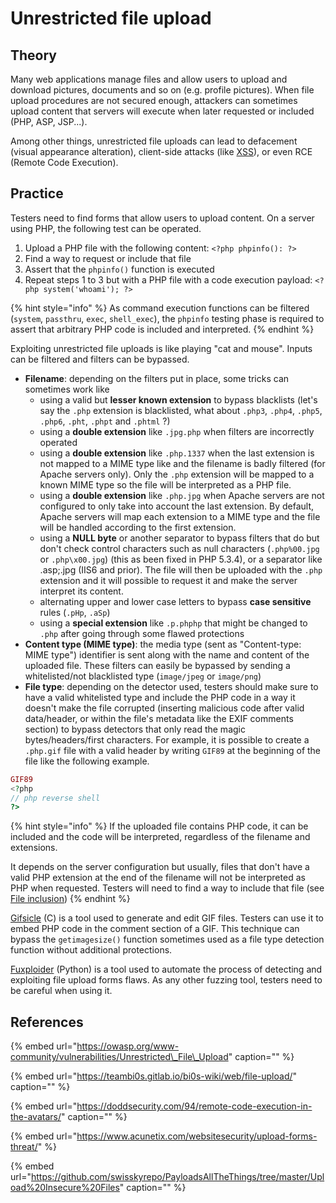 # Unrestricted file upload

## Theory

Many web applications manage files and allow users to upload and download pictures, documents and so on \(e.g. profile pictures\). When file upload procedures are not secured enough, attackers can sometimes upload content that servers will execute when later requested or included \(PHP, ASP, JSP...\).

Among other things, unrestricted file uploads can lead to defacement \(visual appearance alteration\), client-side attacks \(like [XSS](xss-cross-site-scripting.md)\), or even RCE \(Remote Code Execution\).

## Practice

Testers need to find forms that allow users to upload content. On a server using PHP, the following test can be operated.

1. Upload a PHP file with the following content: `<?php phpinfo(): ?>`
2. Find a way to request or include that file
3. Assert that the `phpinfo()` function is executed
4. Repeat steps 1 to 3 but with a PHP file with a code execution payload: `<?php system('whoami'); ?>`

{% hint style="info" %}
As command execution functions can be filtered \(`system`, `passthru`, `exec`, `shell_exec`\), the `phpinfo` testing phase is required to assert that arbitrary PHP code is included and interpreted.
{% endhint %}

Exploiting unrestricted file uploads is like playing "cat and mouse". Inputs can be filtered and filters can be bypassed.

* **Filename**: depending on the filters put in place, some tricks can sometimes work like
  * using a valid but **lesser known extension** to bypass blacklists \(let's say the `.php` extension is blacklisted, what about `.php3`, `.php4`, `.php5`, `.php6`, `.pht`, `.phpt` and `.phtml` ?\)
  * using a **double extension** like `.jpg.php` when filters are incorrectly operated
  * using a **double extension** like `.php.1337` when the last extension is not mapped to a MIME type like and the filename is badly filtered \(for Apache servers only\). Only the `.php` extension will be mapped to a known MIME type so the file will be interpreted as a PHP file.
  * using a **double extension** like `.php.jpg` when Apache servers are not configured to only take into account the last extension. By default, Apache servers will map each extension to a MIME type and the file will be handled according to the first extension.
  * using a **NULL byte** or another separator to bypass filters that do but don't check control characters such as null characters \(`.php%00.jpg` or `.php\x00.jpg`\) \(this as been fixed in PHP 5.3.4\), or a separator like .asp;.jpg \(IIS6 and prior\). The file will then be uploaded with the `.php` extension and it will possible to request it and make the server interpret its content.
  * alternating upper and lower case letters to bypass **case sensitive** rules \(`.pHp`, `.aSp`\)
  * using a **special extension** like `.p.phphp` that might be changed to `.php` after going through some flawed protections
* **Content type \(MIME type\)**: the media type \(sent as "Content-type: MIME type"\) identifier is sent along with the name and content of the uploaded file. These filters can easily be bypassed by sending a whitelisted/not blacklisted type \(`image/jpeg` or `image/png`\)
* **File type**: depending on the detector used, testers should make sure to have a valid whitelisted type and include the PHP code in a way it doesn't make the file corrupted \(inserting malicious code after valid data/header, or within the file's metadata like the EXIF comments section\) to bypass detectors that only read the magic bytes/headers/first characters. For example, it is possible to create a `.php.gif` file with a valid header by writing `GIF89` at the beginning of the file like the following example.

```php
GIF89
<?php
// php reverse shell
?>
```

{% hint style="info" %}
If the uploaded file contains PHP code, it can be included and the code will be interpreted, regardless of the filename and extensions.

It depends on the server configuration but usually, files that don't have a valid PHP extension at the end of the filename will not be interpreted as PHP when requested. Testers will need to find a way to include that file \(see [File inclusion](file-inclusion.md)\)
{% endhint %}

[Gifsicle](https://github.com/kohler/gifsicle) \(C\) is a tool used to generate and edit GIF files. Testers can use it to embed PHP code in the comment section of a GIF. This technique can bypass the `getimagesize()` function sometimes used as a file type detection function without additional protections.

[Fuxploider](https://github.com/almandin/fuxploider) \(Python\) is a tool used to automate the process of detecting and exploiting file upload forms flaws. As any other fuzzing tool, testers need to be careful when using it.

## References

{% embed url="https://owasp.org/www-community/vulnerabilities/Unrestricted\_File\_Upload" caption="" %}

{% embed url="https://teambi0s.gitlab.io/bi0s-wiki/web/file-upload/" caption="" %}

{% embed url="https://doddsecurity.com/94/remote-code-execution-in-the-avatars/" caption="" %}

{% embed url="https://www.acunetix.com/websitesecurity/upload-forms-threat/" %}

{% embed url="https://github.com/swisskyrepo/PayloadsAllTheThings/tree/master/Upload%20Insecure%20Files" caption="" %}

